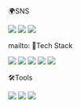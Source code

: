🌍SNS

<a href="https://velog.io/@dyjeong"><img src="https://img.shields.io/badge/velog-20C997?style=flat-square&logo=Velog&logoColor=white"/></a> <a href="https://github.com/dyjeong576"><img src="https://img.shields.io/badge/github-181717?style=flat-square&logo=Github&logoColor=white"/></a> <a href="mailto:dyjeong576@gmail.com"><img src="https://img.shields.io/badge/Gmail-EA4335?style=flat-square&logo=Gmail&logoColor=white"/></a>


mailto:
📓Tech Stack

<img src="https://img.shields.io/badge/C++-0599C?style=flat-square&logo=C&logoColor=white"/> <img src="https://img.shields.io/badge/JavaScript-F7DF1E?style=flat-square&logo=JavaScript&logoColor=white"/> <img src="https://img.shields.io/badge/Node.js-339933?style=flat-square&logo=Node.js&logoColor=white"/> <img src="https://img.shields.io/badge/MySQL-4479A1?style=flat-square&logo=MySQL&logoColor=white"/> <img src="https://img.shields.io/badge/AmazonAWS-232F3E?style=flat-square&logo=AmazonAWS&logoColor=white"/>


🛠️Tools

<img src="https://img.shields.io/badge/Slack-4A154B?style=flat-square&logo=Slack&logoColor=white"/> <img src="https://img.shields.io/badge/Swagger-85EA2D?style=flat-square&logo=Swagger&logoColor=white"/> <img src="https://img.shields.io/badge/Postman-FF6C37?style=flat-square&logo=Postman&logoColor=white"/>

